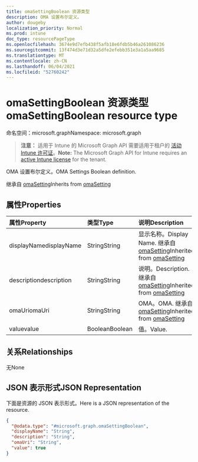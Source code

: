 ```yaml
---
title: omaSettingBoolean 资源类型
description: OMA 设置布尔定义。
author: dougeby
localization_priority: Normal
ms.prod: intune
doc_type: resourcePageType
ms.openlocfilehash: 3674e9d7efb438f5afb18e6fdb5b46a261086236
ms.sourcegitcommit: 13f474d3e71d32a5dfe2efebb351e3a1a5aa9685
ms.translationtype: MT
ms.contentlocale: zh-CN
ms.lasthandoff: 06/04/2021
ms.locfileid: "52760242"
---
```

# <a name="omasettingboolean-resource-type"></a><span data-ttu-id="ff6dc-103">omaSettingBoolean 资源类型</span><span class="sxs-lookup"><span data-stu-id="ff6dc-103">omaSettingBoolean resource type</span></span>

<span data-ttu-id="ff6dc-104">命名空间：microsoft.graph</span><span class="sxs-lookup"><span data-stu-id="ff6dc-104">Namespace: microsoft.graph</span></span>

> <span data-ttu-id="ff6dc-105">**注意：** 适用于 Intune 的 Microsoft Graph API 需要适用于租户的 [活动 Intune 许可证](https://go.microsoft.com/fwlink/?linkid=839381)。</span><span class="sxs-lookup"><span data-stu-id="ff6dc-105">**Note:** The Microsoft Graph API for Intune requires an [active Intune license](https://go.microsoft.com/fwlink/?linkid=839381) for the tenant.</span></span>

<span data-ttu-id="ff6dc-106">OMA 设置布尔定义。</span><span class="sxs-lookup"><span data-stu-id="ff6dc-106">OMA Settings Boolean definition.</span></span>


<span data-ttu-id="ff6dc-107">继承自 [omaSetting](../resources/intune-deviceconfig-omasetting.md)</span><span class="sxs-lookup"><span data-stu-id="ff6dc-107">Inherits from [omaSetting](../resources/intune-deviceconfig-omasetting.md)</span></span>

## <a name="properties"></a><span data-ttu-id="ff6dc-108">属性</span><span class="sxs-lookup"><span data-stu-id="ff6dc-108">Properties</span></span>
|<span data-ttu-id="ff6dc-109">属性</span><span class="sxs-lookup"><span data-stu-id="ff6dc-109">Property</span></span>|<span data-ttu-id="ff6dc-110">类型</span><span class="sxs-lookup"><span data-stu-id="ff6dc-110">Type</span></span>|<span data-ttu-id="ff6dc-111">说明</span><span class="sxs-lookup"><span data-stu-id="ff6dc-111">Description</span></span>|
|:---|:---|:---|
|<span data-ttu-id="ff6dc-112">displayName</span><span class="sxs-lookup"><span data-stu-id="ff6dc-112">displayName</span></span>|<span data-ttu-id="ff6dc-113">String</span><span class="sxs-lookup"><span data-stu-id="ff6dc-113">String</span></span>|<span data-ttu-id="ff6dc-114">显示名称。</span><span class="sxs-lookup"><span data-stu-id="ff6dc-114">Display Name.</span></span> <span data-ttu-id="ff6dc-115">继承自 [omaSetting](../resources/intune-deviceconfig-omasetting.md)</span><span class="sxs-lookup"><span data-stu-id="ff6dc-115">Inherited from [omaSetting](../resources/intune-deviceconfig-omasetting.md)</span></span>|
|<span data-ttu-id="ff6dc-116">description</span><span class="sxs-lookup"><span data-stu-id="ff6dc-116">description</span></span>|<span data-ttu-id="ff6dc-117">String</span><span class="sxs-lookup"><span data-stu-id="ff6dc-117">String</span></span>|<span data-ttu-id="ff6dc-118">说明。</span><span class="sxs-lookup"><span data-stu-id="ff6dc-118">Description.</span></span> <span data-ttu-id="ff6dc-119">继承自 [omaSetting](../resources/intune-deviceconfig-omasetting.md)</span><span class="sxs-lookup"><span data-stu-id="ff6dc-119">Inherited from [omaSetting](../resources/intune-deviceconfig-omasetting.md)</span></span>|
|<span data-ttu-id="ff6dc-120">omaUri</span><span class="sxs-lookup"><span data-stu-id="ff6dc-120">omaUri</span></span>|<span data-ttu-id="ff6dc-121">String</span><span class="sxs-lookup"><span data-stu-id="ff6dc-121">String</span></span>|<span data-ttu-id="ff6dc-122">OMA。</span><span class="sxs-lookup"><span data-stu-id="ff6dc-122">OMA.</span></span> <span data-ttu-id="ff6dc-123">继承自 [omaSetting](../resources/intune-deviceconfig-omasetting.md)</span><span class="sxs-lookup"><span data-stu-id="ff6dc-123">Inherited from [omaSetting](../resources/intune-deviceconfig-omasetting.md)</span></span>|
|<span data-ttu-id="ff6dc-124">value</span><span class="sxs-lookup"><span data-stu-id="ff6dc-124">value</span></span>|<span data-ttu-id="ff6dc-125">Boolean</span><span class="sxs-lookup"><span data-stu-id="ff6dc-125">Boolean</span></span>|<span data-ttu-id="ff6dc-126">值。</span><span class="sxs-lookup"><span data-stu-id="ff6dc-126">Value.</span></span>|

## <a name="relationships"></a><span data-ttu-id="ff6dc-127">关系</span><span class="sxs-lookup"><span data-stu-id="ff6dc-127">Relationships</span></span>
<span data-ttu-id="ff6dc-128">无</span><span class="sxs-lookup"><span data-stu-id="ff6dc-128">None</span></span>

## <a name="json-representation"></a><span data-ttu-id="ff6dc-129">JSON 表示形式</span><span class="sxs-lookup"><span data-stu-id="ff6dc-129">JSON Representation</span></span>
<span data-ttu-id="ff6dc-130">下面是资源的 JSON 表示形式。</span><span class="sxs-lookup"><span data-stu-id="ff6dc-130">Here is a JSON representation of the resource.</span></span>
<!-- {
  "blockType": "resource",
  "@odata.type": "microsoft.graph.omaSettingBoolean"
}
-->
``` json
{
  "@odata.type": "#microsoft.graph.omaSettingBoolean",
  "displayName": "String",
  "description": "String",
  "omaUri": "String",
  "value": true
}
```





